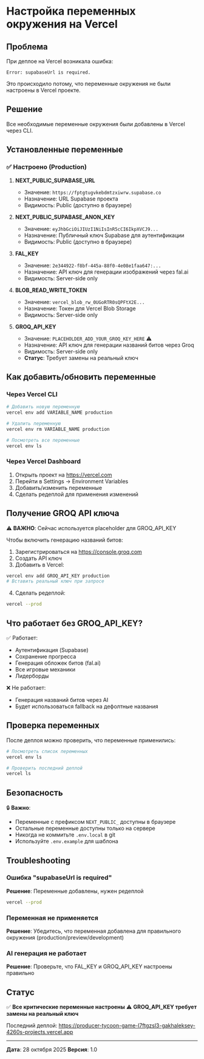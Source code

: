 # Настройка переменных окружения на Vercel

## Проблема

При деплое на Vercel возникала ошибка:
```
Error: supabaseUrl is required.
```

Это происходило потому, что переменные окружения не были настроены в Vercel проекте.

## Решение

Все необходимые переменные окружения были добавлены в Vercel через CLI.

## Установленные переменные

### ✅ Настроено (Production)

1. **NEXT_PUBLIC_SUPABASE_URL**
   - Значение: `https://fptgtugvkebdmtzxiwrw.supabase.co`
   - Назначение: URL Supabase проекта
   - Видимость: Public (доступно в браузере)

2. **NEXT_PUBLIC_SUPABASE_ANON_KEY**
   - Значение: `eyJhbGciOiJIUzI1NiIsInR5cCI6IkpXVCJ9...`
   - Назначение: Публичный ключ Supabase для аутентификации
   - Видимость: Public (доступно в браузере)

3. **FAL_KEY**
   - Значение: `2e344922-f8bf-445a-88f0-4e08e1faa647:...`
   - Назначение: API ключ для генерации изображений через fal.ai
   - Видимость: Server-side only

4. **BLOB_READ_WRITE_TOKEN**
   - Значение: `vercel_blob_rw_0UGoRTR0sQPFtX2E...`
   - Назначение: Токен для Vercel Blob Storage
   - Видимость: Server-side only

5. **GROQ_API_KEY**
   - Значение: `PLACEHOLDER_ADD_YOUR_GROQ_KEY_HERE` ⚠️
   - Назначение: API ключ для генерации названий битов через Groq
   - Видимость: Server-side only
   - **Статус**: Требует замены на реальный ключ

## Как добавить/обновить переменные

### Через Vercel CLI

```bash
# Добавить новую переменную
vercel env add VARIABLE_NAME production

# Удалить переменную
vercel env rm VARIABLE_NAME production

# Посмотреть все переменные
vercel env ls
```

### Через Vercel Dashboard

1. Открыть проект на https://vercel.com
2. Перейти в Settings → Environment Variables
3. Добавить/изменить переменные
4. Сделать редеплой для применения изменений

## Получение GROQ API ключа

⚠️ **ВАЖНО**: Сейчас используется placeholder для GROQ_API_KEY

Чтобы включить генерацию названий битов:

1. Зарегистрироваться на https://console.groq.com
2. Создать API ключ
3. Добавить в Vercel:
```bash
vercel env add GROQ_API_KEY production
# Вставить реальный ключ при запросе
```
4. Сделать редеплой:
```bash
vercel --prod
```

## Что работает без GROQ_API_KEY?

✅ Работает:
- Аутентификация (Supabase)
- Сохранение прогресса
- Генерация обложек битов (fal.ai)
- Все игровые механики
- Лидерборды

❌ Не работает:
- Генерация названий битов через AI
- Будет использоваться fallback на дефолтные названия

## Проверка переменных

После деплоя можно проверить, что переменные применились:

```bash
# Посмотреть список переменных
vercel env ls

# Проверить последний деплой
vercel ls
```

## Безопасность

🔒 **Важно**:
- Переменные с префиксом `NEXT_PUBLIC_` доступны в браузере
- Остальные переменные доступны только на сервере
- Никогда не коммитьте `.env.local` в git
- Используйте `.env.example` для шаблона

## Troubleshooting

### Ошибка "supabaseUrl is required"
**Решение**: Переменные добавлены, нужен редеплой
```bash
vercel --prod
```

### Переменная не применяется
**Решение**: Убедитесь, что переменная добавлена для правильного окружения (production/preview/development)

### AI генерация не работает
**Решение**: Проверьте, что FAL_KEY и GROQ_API_KEY настроены правильно

## Статус

✅ **Все критические переменные настроены**
⚠️ **GROQ_API_KEY требует замены на реальный ключ**

Последний деплой: https://producer-tycoon-game-l7ftgzsl3-gakhaleksey-4260s-projects.vercel.app

---

**Дата**: 28 октября 2025
**Версия**: 1.0
